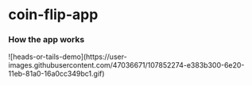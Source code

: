 # coin-flip-app
<h3> How the app works </h3>
![heads-or-tails-demo](https://user-images.githubusercontent.com/47036671/107852274-e383b300-6e20-11eb-81a0-16a0cc349bc1.gif)
